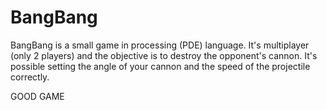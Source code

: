 # BangBang

BangBang is a small game in processing (PDE) language.
It's multiplayer (only 2 players) and the objective is to destroy the opponent's cannon. It's possible setting the angle of your cannon and the speed of the projectile correctly.

GOOD GAME
